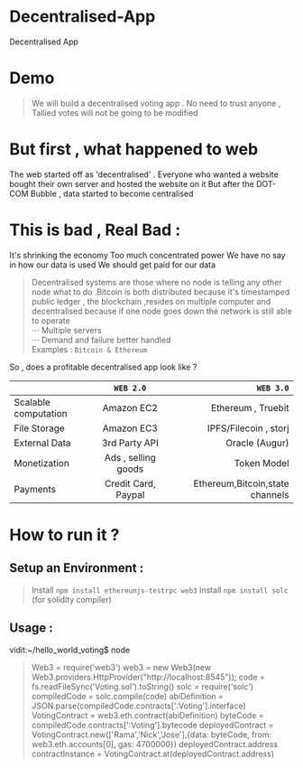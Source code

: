 # Decentralised-App
Decentralised App 

# Demo 
 > We will build a decentralised voting app . No need to trust anyone  , Tallied votes will not be going to be modified 
 
# But first , what happened to web 
The web started off as 'decentralised' . Everyone who wanted a website bought their own server and hosted the website on it 
But after the DOT-COM Bubble , data started to become centralised 

# This is bad , Real Bad :
It's shrinking the economy
Too much concentrated power
We have no say in how our data is used
We should get paid for our data

> Decentralised systems are those where no node is telling any other node what to do .Bitcoin is both distributed because it's timestamped public ledger , the blockchain ,resides on multiple computer and decentralised because if one node goes down the network is still able to operate <br />
⋅⋅⋅ Multiple servers <br />
⋅⋅⋅ Demand and failure better handled<br />
Examples : `Bitcoin & Ethereum` <br />


So , does a profitable decentralised app look like ? <br />

|                           | `WEB 2.0`     | `WEB 3.0`          |
| ------------------------- |:-------------:| ------------------:|
| Scalable computation      | Amazon EC2    | Ethereum , Truebit |
| File Storage              | Amazon EC3    |  IPFS/Filecoin , storj |
| External Data             | 3rd Party API |   Oracle (Augur)   |
| Monetization              | Ads , selling goods    | Token Model |
| Payments                  | Credit Card, Paypal    |  Ethereum,Bitcoin,state channels   |

# How to run it ?
## Setup an Environment :
> Install `npm install ethereumjs-testrpc web3`
> Install `npm install solc` (for solidity compiler)

## Usage :
vidit:~/hello_world_voting$ node
> Web3 = require('web3')
> web3 = new Web3(new Web3.providers.HttpProvider("http://localhost:8545"));
> code = fs.readFileSync('Voting.sol').toString()
> solc = require('solc')
> compiledCode = solc.compile(code)
> abiDefinition = JSON.parse(compiledCode.contracts[':Voting'].interface)
> VotingContract = web3.eth.contract(abiDefinition)
> byteCode = compiledCode.contracts[':Voting'].bytecode
> deployedContract = VotingContract.new(['Rama','Nick','Jose'],{data: byteCode, from: web3.eth.accounts[0], gas: 4700000})
> deployedContract.address
> contractInstance = VotingContract.at(deployedContract.address)
